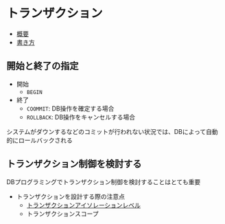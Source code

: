 # トランザクション

* [概要](00_about)
* [書き方](transaction.sql)

## 開始と終了の指定

* 開始
    * `BEGIN`
* 終了
    * `COOMMIT`: DB操作を確定する場合
    * `ROLLBACK`: DB操作をキャンセルする場合

システムがダウンするなどのコミットが行われない状況では、DBによって自動的にロールバックされる

## トランザクション制御を検討する

DBプログラミングでトランザクション制御を検討することはとても重要

* トランザクションを設計する際の注意点
    * [トランザクションアイソレーションレベル](01)
    * トランザクションスコープ

